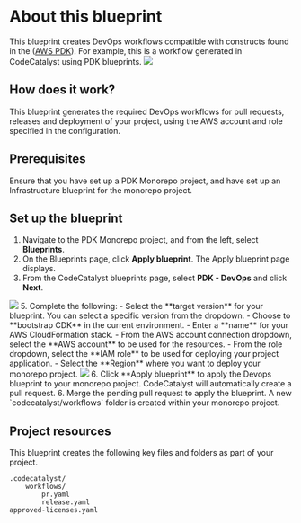 # About this blueprint

This blueprint creates DevOps workflows compatible with constructs found in the ([AWS PDK](https://aws.github.io/aws-pdk/)). For example, this is a workflow generated in CodeCatalyst using PDK blueprints.
<img src="assets/images/devops-workflow.png"/>

## How does it work?

This blueprint generates the required DevOps workflows for pull requests, releases and deployment of your project, using the AWS account and role specified in the configuration.

## Prerequisites

Ensure that you have set up a PDK Monorepo project, and have set up an Infrastructure blueprint for the monorepo project.

## Set up the blueprint

1. Navigate to the PDK Monorepo project, and from the left, select **Blueprints**.
3. On the Blueprints page, click **Apply blueprint**. The Apply blueprint page displays.
4. From the CodeCatalyst blueprints page, select **PDK - DevOps** and click **Next**.
<img src="assets/images/select-devops.png"/>
5. Complete the following:
    - Select the **target version** for your blueprint. You can select a specific version from the dropdown.
    - Choose to **bootstrap CDK** in the current environment.
    - Enter a **name** for your AWS CloudFormation stack.
    - From the AWS account connection dropdown, select the **AWS account** to be used for the resources.
    - From the role dropdown, select the **IAM role** to be used for deploying your project application.
    - Select the **Region** where you want to deploy your monorepo project.
    <img src="assets/images/devops-blueprint.png"/>
6. Click **Apply blueprint** to apply the Devops blueprint to your monorepo project. CodeCatalyst will automatically create a pull request.
6. Merge the pending pull request to apply the blueprint. A new `codecatalyst/workflows` folder is created within your monorepo project.

## Project resources

This blueprint creates the following key files and folders as part of your project.

```text
.codecatalyst/   
    workflows/
        pr.yaml  
        release.yaml
approved-licenses.yaml
```